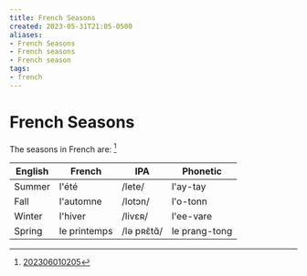 ```yaml
---
title: French Seasons
created: 2023-05-31T21:05-0500
aliases:
- French Seasons
- French seasons
- French season
tags:
- french
---
```


# French Seasons

The seasons in French are: [^1]

English | French       | IPA        | Phonetic
--------|--------------|------------|--------------
Summer  | l'été        | /lete/     | l'ay-tay
Fall    | l'automne    | /lotɔn/    | l'o-tonn
Winter  | l'hiver      | /livɛʀ/    | l'ee-vare
Spring  | le printemps | /lə pʀɛ̃tɑ̃/ | le prang-tong

[^1]: [202306010205](../entries/202306010205.md)
